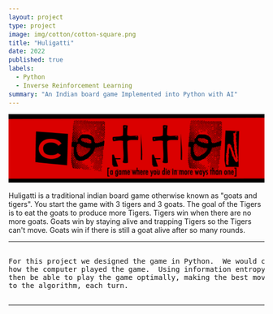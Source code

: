 ```yaml
---
layout: project
type: project
image: img/cotton/cotton-square.png
title: "Huligatti"
date: 2022
published: true
labels:
  - Python
  - Inverse Reinforcement Learning
summary: "An Indian board game Implemented into Python with AI"
---
```


<img class="img-fluid" src="../img/cotton/cotton-header.png">

Huligatti is a traditional indian board game otherwise known as "goats and tigers".  You start the game with 3 tigers and 3 goats.  The goal of the Tigers is to eat the goats to produce more Tigers.   Tigers win when there are no more goats.  Goats win by staying alive and trapping Tigers so the Tigers can't move.  Goats win if there is still a goat alive after so many rounds.

<hr>

<pre>

For this project we designed the game in Python.  We would collect data on 
how the computer played the game.  Using information entropy, the AI would 
then be able to play the game optimally, making the best move, according 
to the algorithm, each turn.  

</pre>

<hr>
